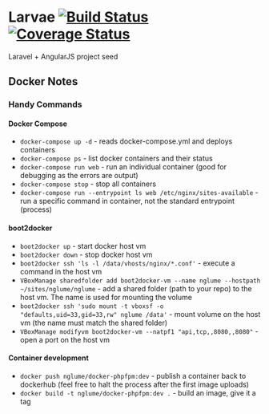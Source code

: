 # Larvae [![Build Status](https://travis-ci.org/xiphiaz/larvae.svg?branch=master)](https://travis-ci.org/xiphiaz/larvae) [![Coverage Status](https://coveralls.io/repos/xiphiaz/larvae/badge.svg?branch=master)](https://coveralls.io/r/xiphiaz/larvae?branch=master)
Laravel + AngularJS project seed



## Docker Notes
### Handy Commands
#### Docker Compose
* `docker-compose up -d` - reads docker-compose.yml and deploys containers
* `docker-compose ps` - list docker containers and their status
* `docker-compose run web` - run an individual container (good for debugging as the errors are output)
* `docker-compose stop` - stop all containers
* `docker-compose run --entrypoint ls web /etc/nginx/sites-available` - run a specific command in container, not the standard entrypoint (process)

#### boot2docker
* `boot2docker up` - start docker host vm
* `boot2docker down` - stop docker host vm
* `boot2docker ssh 'ls -l /data/vhosts/nginx/*.conf'` - execute a command in the host vm
* `VBoxManage sharedfolder add boot2docker-vm --name nglume --hostpath ~/sites/nglume/nglume` - add a shared folder (path to your repo) to the host vm. The name is used for mounting the volume
* `boot2docker ssh 'sudo mount -t vboxsf -o "defaults,uid=33,gid=33,rw" nglume /data'` - mount volume on the host vm (the name must match the shared folder)
* `VBoxManage modifyvm boot2docker-vm --natpf1 "api,tcp,,8080,,8080"` - open a port on the host vm


#### Container development
* `docker push nglume/docker-phpfpm:dev` - publish a container back to dockerhub (feel free to halt the process after the first image uploads)
* `docker build -t nglume/docker-phpfpm:dev .` - build an image, give it a tag



